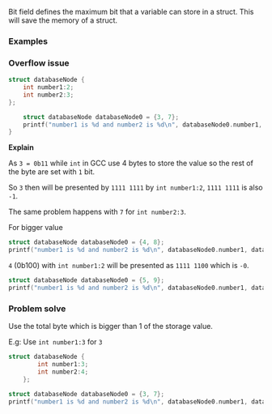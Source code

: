 Bit field defines the maximum bit that a variable can store in a struct. This will save the memory of a struct.

### Examples


### Overflow issue 

```c
struct databaseNode {
    int number1:2;
    int number2:3;
};

    struct databaseNode databaseNode0 = {3, 7};
	printf("number1 is %d and number2 is %d\n", databaseNode0.number1, databaseNode0.number2);//-1 and -1
}
```

**Explain**

As ``3 = 0b11`` while ``int`` in GCC use 4 bytes to store the value so the rest of the byte are set with ``1`` bit.

So ``3`` then will be presented by ``1111 1111`` by ``int number1:2``, ``1111 1111`` is also ``-1``.

The same problem happens with ``7`` for ``int number2:3``.

For bigger value

```c
struct databaseNode databaseNode0 = {4, 8};
printf("number1 is %d and number2 is %d\n", databaseNode0.number1, databaseNode0.number2);//0 and 0
```

``4`` (0b100) with ``int number1:2`` will be presented as ``1111 1100`` which is ``-0``.

```c
struct databaseNode databaseNode0 = {5, 9};
printf("number1 is %d and number2 is %d\n", databaseNode0.number1, databaseNode0.number2);//1 and 1
```

### Problem solve

Use the total byte which is bigger than 1 of the storage value.

E.g: Use ``int number1:3`` for ``3``

```c
struct databaseNode {
        int number1:3;
        int number2:4;
    };

struct databaseNode databaseNode0 = {3, 7};
printf("number1 is %d and number2 is %d\n", databaseNode0.number1, databaseNode0.number2);//3 and 7
```